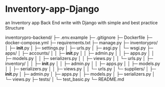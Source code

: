 # Inventory-app-Django
an Inventory app Back End write with Django with simple and best practice Structure

inventorypro-backend/
├─ .env.example
├─ .gitignore
├─ Dockerfile
├─ docker-compose.yml
├─ requirements.txt
├─ manage.py
├─ inventorypro/
│  ├─ __init__.py
│  ├─ settings.py
│  ├─ urls.py
│  ├─ asgi.py
│  └─ wsgi.py
├─ apps/
│  ├─ accounts/
│  │  ├─ __init__.py
│  │  ├─ admin.py
│  │  ├─ apps.py
│  │  ├─ models.py
│  │  ├─ serializers.py
│  │  ├─ views.py
│  │  └─ urls.py
│  ├─ inventory/
│  │  ├─ __init__.py
│  │  ├─ admin.py
│  │  ├─ apps.py
│  │  ├─ models.py
│  │  ├─ serializers.py
│  │  ├─ views.py
│  │  └─ urls.py
│  └─ suppliers/
│     ├─ __init__.py
│     ├─ admin.py
│     ├─ apps.py
│     ├─ models.py
│     ├─ serializers.py
│     └─ views.py
├─ tests/
│  └─ test_basic.py
└─ README.md
